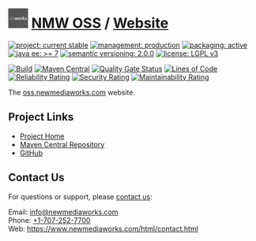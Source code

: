 # [<img src="nmw-logo.png" alt="NMW Logo" width="40" height="40">](https://github.com/newmediaworks) [NMW OSS](https://github.com/newmediaworks/nmw-oss) / [Website](https://github.com/newmediaworks/nmw-oss-website)

[![project: current stable](https://oss.newmediaworks.com/ao-badges/project-current-stable.svg)](https://aoindustries.com/life-cycle#project-current-stable)
[![management: production](https://oss.newmediaworks.com/ao-badges/management-production.svg)](https://aoindustries.com/life-cycle#management-production)
[![packaging: active](https://oss.newmediaworks.com/ao-badges/packaging-active.svg)](https://aoindustries.com/life-cycle#packaging-active)  
[![java ee: &gt;= 7](https://oss.newmediaworks.com/ao-badges/javaee-7.svg)](https://docs.oracle.com/javaee/7/api/)
[![semantic versioning: 2.0.0](https://oss.newmediaworks.com/ao-badges/semver-2.0.0.svg)](http://semver.org/spec/v2.0.0.html)
[![license: LGPL v3](https://oss.newmediaworks.com/ao-badges/license-lgpl-3.0.svg)](https://www.gnu.org/licenses/lgpl-3.0)

[![Build](https://github.com/newmediaworks/nmw-oss-website/workflows/Build/badge.svg?branch=master)](https://github.com/newmediaworks/nmw-oss-website/actions?query=workflow%3ABuild)
[![Maven Central](https://maven-badges.herokuapp.com/maven-central/com.newmediaworks/nmw-oss-website/badge.svg)](https://maven-badges.herokuapp.com/maven-central/com.newmediaworks/nmw-oss-website)
[![Quality Gate Status](https://sonarcloud.io/api/project_badges/measure?branch=master&project=com.newmediaworks%3Anmw-oss-website&metric=alert_status)](https://sonarcloud.io/dashboard?branch=master&id=com.newmediaworks%3Anmw-oss-website)
[![Lines of Code](https://sonarcloud.io/api/project_badges/measure?branch=master&project=com.newmediaworks%3Anmw-oss-website&metric=ncloc)](https://sonarcloud.io/component_measures?branch=master&id=com.newmediaworks%3Anmw-oss-website&metric=ncloc)  
[![Reliability Rating](https://sonarcloud.io/api/project_badges/measure?branch=master&project=com.newmediaworks%3Anmw-oss-website&metric=reliability_rating)](https://sonarcloud.io/component_measures?branch=master&id=com.newmediaworks%3Anmw-oss-website&metric=Reliability)
[![Security Rating](https://sonarcloud.io/api/project_badges/measure?branch=master&project=com.newmediaworks%3Anmw-oss-website&metric=security_rating)](https://sonarcloud.io/component_measures?branch=master&id=com.newmediaworks%3Anmw-oss-website&metric=Security)
[![Maintainability Rating](https://sonarcloud.io/api/project_badges/measure?branch=master&project=com.newmediaworks%3Anmw-oss-website&metric=sqale_rating)](https://sonarcloud.io/component_measures?branch=master&id=com.newmediaworks%3Anmw-oss-website&metric=Maintainability)

The [oss.newmediaworks.com](https://oss.newmediaworks.com/) website.

## Project Links
* [Project Home](https://oss.newmediaworks.com/)
* [Maven Central Repository](https://search.maven.org/artifact/com.newmediaworks/nmw-oss-website)
* [GitHub](https://github.com/newmediaworks/nmw-oss-website)

## Contact Us
For questions or support, please [contact us](https://www.newmediaworks.com/html/contact.html):

Email: [info@newmediaworks.com](mailto:info@newmediaworks.com)  
Phone: [+1-707-252-7700](tel:+1-707-252-7700)  
Web: https://www.newmediaworks.com/html/contact.html
